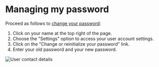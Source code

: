 # Managing my password

Proceed as follows to [change your password](https://app.isogeo.com/new-password):

1.	Click on your name at the top right of the page.
2.	Choose the "Settings" option to access your user account settings.
3.	Click on the "Change or reinitialize your password" link.
4.	Enter your old password and your new password.

![User contact details](/assets/ID_password_change.png "Entering my contact details")
